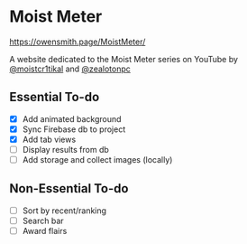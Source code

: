 # Moist Meter

https://owensmith.page/MoistMeter/

A website dedicated to the Moist Meter series on YouTube by [@moistcr1tikal](https://twitter.com/moistcr1tikal) and [@zealotonpc](https://twitter.com/zealotonpc)

## Essential To-do

- [x] Add animated background
- [x] Sync Firebase db to project
- [x] Add tab views
- [ ] Display results from db
- [ ] Add storage and collect images (locally)

## Non-Essential To-do

- [ ] Sort by recent/ranking
- [ ] Search bar
- [ ] Award flairs
